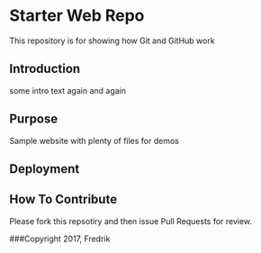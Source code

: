 # Starter Web Repo

This repository is for showing how Git and GitHub work

## Introduction
some intro text again and again


## Purpose

Sample website with plenty of files for demos

## Deployment

## How To Contribute
Please fork this repsotiry and then issue Pull Requests for review.

###Copyright
2017, Fredrik